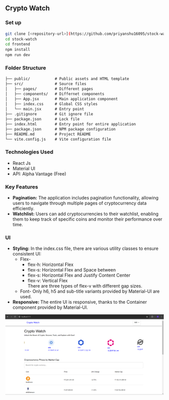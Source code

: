 ## Crypto Watch

### Set up 
```bash
git clone [<repository-url>](https://github.com/priyanshu16095/stock-watch.git)
cd stock-watch
cd frontend
npm install
npm run dev
```

### Folder Structure
```
├── public/           # Public assets and HTML template
├── src/              # Source files
│   ├── pages/        # Different pages
│   ├── components/   # Differnet components
│   ├── App.jsx       # Main application component
│   ├── index.css     # Global CSS styles
│   └── main.jsx      # Entry point
├── .gitignore        # Git ignore file
├── package.json      # Lock file
├── index.html        # Entry point for entire application
├── package.json      # NPM package configuration
├── README.md         # Project README
└── vite.config.js    # Vite configuration file
```

### Technologies Used
* React Js
* Material UI
* API: Alpha Vantage (Free)

### Key Features
* **Pagination:**   The application includes pagination functionality, allowing users to navigate through multiple pages of cryptocurrency data efficiently.
* **Watchlist:** Users can add cryptocurrencies to their watchlist, enabling them to keep track of specific coins and monitor their performance over time.

### UI
* **Styling:** 
In the index.css file, there are various utility classes to ensure consistent UI:
    * Flex-
        * flex-h: Horizontal Flex
        * flex-s: Horizontal Flex and Space between
        * flex-s: Horizontal Flex and Justify Content Center
        * flex-v: Vertical Flex\
                  There are three types of flex-v with different gap sizes.
    * Font- Only h6, h5 and sub-title variants provided by Material-UI are used.
* **Responsive:** 
The entire UI is responsive, thanks to the Container component provided by Material-UI.

![](./public/github-01.png)
